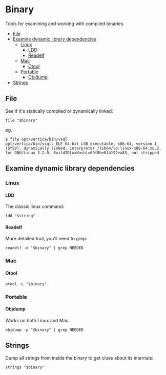 # Binary

Tools for examining and working with compiled binaries.

<!-- INDEX_START -->

- [File](#file)
- [Examine dynamic library dependencies](#examine-dynamic-library-dependencies)
  - [Linux](#linux)
    - [LDD](#ldd)
    - [Readelf](#readelf)
  - [Mac](#mac)
    - [Otool](#otool)
  - [Portable](#portable)
    - [Objdump](#objdump)
- [Strings](#strings)

<!-- INDEX_END -->

## File

See if it's statically compiled or dynamically linked:

```shell
file "$binary"
```

eg.

```shell
$ file opt/vertica/bin/vsql
opt/vertica/bin/vsql: ELF 64-bit LSB executable, x86-64, version 1 (SYSV), dynamically linked, interpreter /lib64/ld-linux-x86-64.so.2, for GNU/Linux 3.2.0, BuildID[xxHash]=69f8be01a192ea83, not stripped
```

## Examine dynamic library dependencies

### Linux

#### LDD

The classic linux command:

```shell
ldd "$string"
```

#### Readelf

More detailed tool, you'll need to grep:

```shell
readelf -d "$binary" | grep NEEDED
```

### Mac

#### Otool

```shell
otool -L "$binary"
```

### Portable

#### Objdump

Works on both Linux and Mac.

```shell
objdump -p "$binary" | grep NEEDED
```

## Strings

Dump all strings from inside the binary to get clues about its internals:

```shell
strings "$binary"
```
